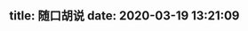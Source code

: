 title: 随口胡说
date: 2020-03-19 13:21:09
---

<link rel="stylesheet" href="https://cdn.jsdelivr.net/gh/HexoPlusPlus/HexoPlusPlus@f18bdcd/dist/talk.css" /> 
<script src="https://cdn.jsdelivr.net/gh/HexoPlusPlus/HexoPlusPlus@f18bdcd/dist/talk_user.js"></script>
<div id="hpp_talk"></div>
<script>
new hpp_talk({
id:"hpp_talk",
domain: "blogadmin.cyfan.top",
limit: 10,
start: 0
});
</script>

